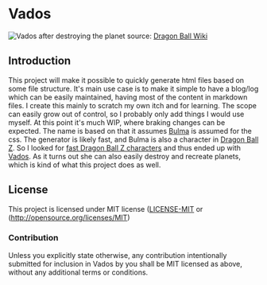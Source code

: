 # Vados

![Vados after destroying the planet](https://static.wikia.nocookie.net/dragonball/images/d/d0/U61.jpg)
source: [Dragon Ball Wiki](https://dragonball.fandom.com/wiki/Vados#Golden_Frieza_Saga)

## Introduction

This project will make it possible to quickly generate html files based on some file structure. It's main use case is to
make it simple to have a blog/log which can be easily maintained, having most of the content in markdown files. I create
this mainly to scratch my own itch and for learning. The scope can easily grow out of control, so I probably only add
things I would use myself. At this point it's much WIP, where braking changes can be expected. The name is based on that
it assumes [Bulma](https://bulma.io/) is assumed for the css. The generator is likely fast, and Bulma is also a
character in
[Dragon Ball Z](https://en.wikipedia.org/wiki/Dragon_Ball_Z). So I looked
for [fast Dragon Ball Z characters](https://www.cbr.com/dragon-ball-fastest-characters-ranked/) and thus ended up with
[Vados](https://dragonball.fandom.com/wiki/Vados). As it turns out she can also easily destroy and recreate planets,
which is kind of what this project does as well.

## License

This project is licensed under MIT license ([LICENSE-MIT](LICENSE-MIT) or (http://opensource.org/licenses/MIT)

### Contribution

Unless you explicitly state otherwise, any contribution intentionally submitted for inclusion in Vados by you shall be
MIT licensed as above, without any additional terms or conditions.